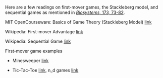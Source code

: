 Here are a few readings on first-mover games, the Stackleberg model, and sequential games as mentioned in [<i>Biosystems</i>, 173, 73-82](https://www.sciencedirect.com/science/article/pii/S0303264718302065?via%3Dihub).  

MIT OpenCourseware: Basics of Game Theory (Stackleberg Model)   [link](https://ocw.mit.edu/courses/sloan-school-of-management/15-010-economic-analysis-for-business-decisions-fall-2004/recitations/the_bsc_game_thy.pdf)  

Wikipedia: First-mover Advantage   [link](https://en.wikipedia.org/wiki/First-mover_advantage)  

Wikipedia: Sequential Game   [link](https://en.wikipedia.org/wiki/Sequential_game)  


First-mover game examples  

* Minesweeper [link](https://en.wikipedia.org/wiki/Minesweeper_(video_game))  

* Tic-Tac-Toe [link](https://en.wikipedia.org/wiki/Tic-tac-toe), n_d games [link](https://en.wikipedia.org/wiki/Nd_game)





